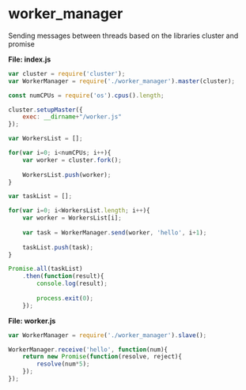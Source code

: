 worker_manager
=====================
Sending messages between threads based on the libraries cluster and promise

**File: index.js**
```javascript
var cluster = require('cluster');
var WorkerManager = require('./worker_manager').master(cluster);

const numCPUs = require('os').cpus().length;

cluster.setupMaster({
    exec: __dirname+"/worker.js"
});

var WorkersList = [];

for(var i=0; i<numCPUs; i++){
	var worker = cluster.fork();
	
	WorkersList.push(worker);
}

var taskList = [];

for(var i=0; i<WorkersList.length; i++){
	var worker = WorkersList[i];
	
	var task = WorkerManager.send(worker, 'hello', i+1);
	
	taskList.push(task);
}

Promise.all(taskList)
	.then(function(result){
		console.log(result);
		
		process.exit(0);
	});
```
**File: worker.js**
```javascript
var WorkerManager = require('./worker_manager').slave();

WorkerManager.receive('hello', function(num){
	return new Promise(function(resolve, reject){
		resolve(num*5);
	});
});
```
